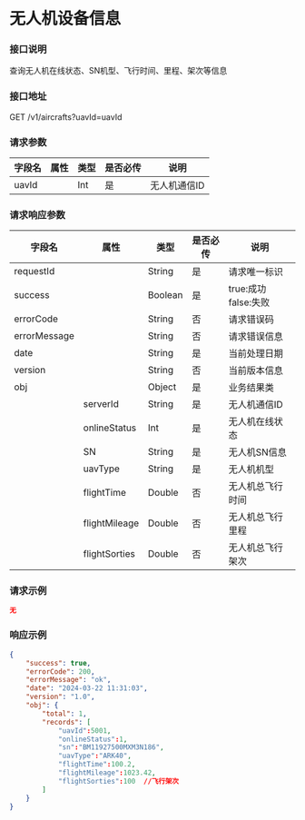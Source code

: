 # 无人机设备信息

<!-- ### 无人机设备信息接口 
*更新时间： 2024-12-13* -->

### 接口说明

查询无人机在线状态、SN机型、飞行时间、里程、架次等信息

### 接口地址

GET
/v1/aircrafts?uavId=uavId


### 请求参数

|字段名			|属性	    |类型	|是否必传	|说明          |
|---------------|-----------|-------|-----------|--------------|
|uavId			|		    |Int	|是			|无人机通信ID  |

### 请求响应参数

|字段名	 		|属性	    	|类型	|是否必传	|说明	               |
|---------------|---------------|-------|-----------|----------------------|
|requestId		|				|String	|是			|请求唯一标识          |
|success		|				|Boolean|是			|true:成功 false:失败  |
|errorCode		|				|String	|否			|请求错误码            |
|errorMessage	|				|String	|否			|请求错误信息          |
|date		   	| 				|String	|是			|当前处理日期          |
|version		|				|String	|否			|当前版本信息          |
|obj			|				|Object	|是			|业务结果类            |
|				|serverId		|String	|是			|无人机通信ID          |
|				|onlineStatus	|Int	|是			|无人机在线状态        |
|				|SN             |String |是			|无人机SN信息          |
|               |uavType        |String |是         |无人机机型            |
|               |flightTime     |Double |否         |无人机总飞行时间      |
|               |flightMileage  |Double |否         |无人机总飞行里程      |
|				|flightSorties	|Double	|否         |无人机总飞行架次      |
	
### 请求示例

```json
无
```

### 响应示例

```json
{
	"success": true,
	"errorCode": 200,
	"errorMessage": "ok",
	"date": "2024-03-22 11:31:03",
	"version": "1.0",
	"obj": {
		"total": 1,
		"records": [
			"uavId":5001,
			"onlineStatus":1,  
			"sn":"BM11927500MXM3N186",
			"uavType":"ARK40",
			"flightTime":100.2,
			"flightMileage":1023.42,
			"flightSorties":100  //飞行架次
		]
	}
}

```